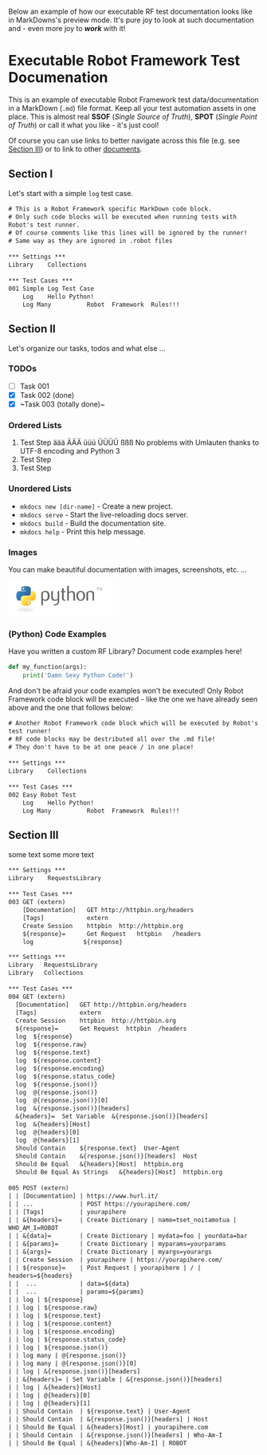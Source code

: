 Below an example of how our executable RF test documentation looks like in MarkDowns's preview mode. It's pure joy to look at such documentation and - even more joy to **_work_** with it!

# Executable Robot Framework Test Documenation

This is an example of executable Robot Framework test data/documentation in a MarkDown (`.md`) file format.  Keep all your test automation assets in one place. This is almost real **SSOF** (_Single Source of Truth_), **SPOT** (_Single Point of Truth_) or call it what you like - it's just cool!

Of course you can use links to better navigate across this file (e.g. see [Section III](#sectioniii)) or to link to other [documents](https://github.com/Tset-Noitamotua/_learnpython/blob/master/README.md). 


## Section I
Let's start with a simple `log` test case.


```robot
# This is a Robot Framework specific MarkDown code block.
# Only such code blocks will be executed when running tests with Robot's test runner.
# Of course comments like this lines will be ignored by the runner!
# Same way as they are ignored in .robot files  
 
*** Settings ***
Library    Collections

*** Test Cases ***
001 Simple Log Test Case
    Log    Hello Python!
    Log Many          Robot  Framework  Rules!!!
```

## Section II
Let's organize our tasks, todos and what else ...

### TODOs

* [ ] Task 001
* [x] Task 002 (done)
* [x] ~Task 003 (totally done)~

### Ordered Lists

1. Test Step äää ÄÄÄ üüü ÜÜÜÜ ßßß
   No problems with Umlauten thanks to UTF-8 encoding and Python 3
2. Test Step
3. Test Step

### Unordered Lists

 * `mkdocs new [dir-name]` - Create a new project.
 * `mkdocs serve` - Start the live-reloading docs server.
 * `mkdocs build` - Build the documentation site.
 * `mkdocs help` - Print this help message.


### Images

You can make beautiful documentation with images, screenshots, etc. ...

![Python_Logot](https://github.com/Tset-Noitamotua/_learnpython/raw/master/images/python_logo.png)

### (Python) Code Examples

Have you written a custom RF Library? Document code examples here!

```python
def my_function(args):
    print('Damn Sexy Python Code!')
```
And don't be afraid your code examples won't be executed! Only Robot Framework code block will be executed - like the one we have already seen above and the one that follows below:


```robotframework
# Another Robot Framework code block which will be executed by Robot's test runner!
# RF code blocks may be destributed all over the .md file!
# They don't have to be at one peace / in one place!

*** Settings ***
Library    Collections

*** Test Cases ***
002 Easy Robot Test
    Log    Hello Python!
    Log Many          Robot  Framework  Rules!!!
```


## Section III

some text
some more text




```robot
*** Settings ***
Library    RequestsLibrary

*** Test Cases ***
003 GET (extern)
    [Documentation]   GET http://httpbin.org/headers
    [Tags]            extern
    Create Session    httpbin  http://httpbin.org
    ${response}=      Get Request   httpbin   /headers
    log              ${response}
```



```robotframework
*** Settings ***
Library   RequestsLibrary
Library   Collections
 
*** Test Cases ***
004 GET (extern)
  [Documentation]   GET http://httpbin.org/headers
  [Tags]            extern
  Create Session    httpbin  http://httpbin.org
  ${response}=      Get Request  httpbin  /headers
  log  ${response}
  log  ${response.raw}
  log  ${response.text}
  log  ${response.content}
  log  ${response.encoding}
  log  ${response.status_code}
  log  ${response.json()}
  log  @{response.json()}
  log  @{response.json()}[0]
  log  &{response.json()}[headers]
  &{headers}=  Set Variable  &{response.json()}[headers]
  log  &{headers}[Host]
  log  @{headers}[0]
  log  @{headers}[1]
  Should Contain    ${response.text}  User-Agent
  Should Contain    &{response.json()}[headers]  Host
  Should Be Equal   &{headers}[Host]  httpbin.org
  Should Be Equal As Strings   &{headers}[Host]  httpbin.org

005 POST (extern)
| | [Documentation] | https://www.hurl.it/
| | ...             | POST https://yourapihere.com/
| | [Tags]          | yourapihere
| | &{headers}=     | Create Dictionary | name=tset_noitamotua | WHO_AM_I=ROBOT
| | &{data}=        | Create Dictionary | mydata=foo | yourdata=bar
| | &{params}=      | Create Dictionary | myparams=yourparams
| | &{args}=        | Create Dictionary | myargs=yourargs
| | Create Session  | yourapihere | https://yourapihere.com/
| | ${response}=    | Post Request | yourapihere | / | headers=${headers}
| |  ...            | data=${data}
| |  ...            | params=${params}
| | log | ${response}
| | log | ${response.raw}
| | log | ${response.text}
| | log | ${response.content}
| | log | ${response.encoding}
| | log | ${response.status_code}
| | log | ${response.json()}
| | log many | @{response.json()}
| | log many | @{response.json()}[0]
| | log | &{response.json()}[headers]
| | &{headers}= | Set Variable | &{response.json()}[headers]
| | log | &{headers}[Host]
| | log | @{headers}[0]
| | log | @{headers}[1]
| | Should Contain  | ${response.text} | User-Agent
| | Should Contain  | &{response.json()}[headers] | Host
| | Should Be Equal | &{headers}[Host] | yourapihere.com
| | Should Contain  | &{response.json()}[headers] | Who-Am-I
| | Should Be Equal | &{headers}[Who-Am-I] | ROBOT
```
